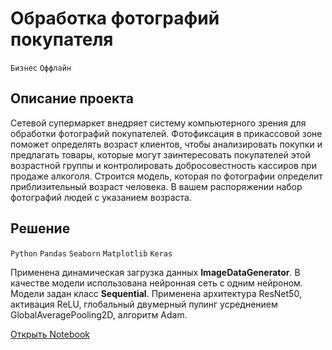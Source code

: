 # Обработка фотографий покупателя

`Бизнес` `Оффлайн`

## Описание проекта

Сетевой супермаркет внедряет систему компьютерного зрения для обработки фотографий покупателей. Фотофиксация в прикассовой зоне поможет определять возраст клиентов, чтобы анализировать покупки и предлагать товары, которые могут заинтересовать покупателей этой возрастной группы и контролировать добросовестность кассиров при продаже алкоголя. Строится модель, которая по фотографии определит приблизительный возраст человека. В вашем распоряжении набор фотографий людей с указанием возраста.

## Решение

`Python` `Pandas` `Seaborn` `Matplotlib` `Keras`

Применена динамическая загрузка данных **ImageDataGenerator**. В качестве модели использована нейронная сеть с одним нейроном. Модели задан класс **Sequential**. Применена архитектура ResNet50, активация ReLU, глобальный двумерный пулинг усреднением GlobalAveragePooling2D, алгоритм Adam.

[Открыть Notebook](https://github.com/Kri5PO/Projects/blob/main/13_Обработка_фотографий_покупателя/photo.ipynb)


```python

```
